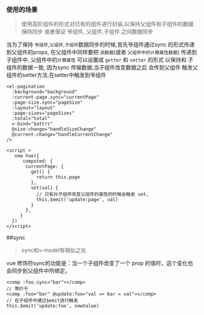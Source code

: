 ### 使用的场景
> 使用高阶组件的形式对已有的组件进行封装,以保持父组件和子组件的数据保持同步
> 或者保证 爷组件, 父组件,子组件 之间数据同步
>
当为了保持 `爷组件`,`父组件`,`子组件`数据同步的时候,首先爷组件通过sync 的形式传递
到父组件的props, 在父组件中同样要把 `该数据`(或者 `父组件中的计算属性数据`) 传递到子组件中,
父组件中的`计算属性` 可以设置成 `getter` 和 `setter` 的形式 以保持和 子组件的数据一致, 因为sync
传输数据,当子组件改变数据之后 会传到父组件 触发父组件的setter方法,在setter中触发到爷组件
```vue
<el-pagination
  :background="background"
  :current-page.sync="currentPage"
  :page-size.sync="pageSize"
  :layout="layout"
  :page-sizes="pageSizes"
  :total="total"
  v-bind="$attrs"
  @size-change="handleSizeChange"
  @current-change="handleCurrentChange"
/>

<script > 
   new Vue({
      computed: {
       currentPage: {
         get() {
           return this.page
         },
         set(val) {
           // 只有孙子组件改变父组件的属性的时候会触发 set,
           this.$emit('update:page', val)
         }
       },
     }
  })
</script>

```

##sync
> sync和v-model有相似之处

vue 修饰符sync的功能是：当一个子组件改变了一个 prop 的值时，这个变化也会同步到父组件中所绑定。
```vue
<comp :foo.sync="bar"></comp>
// 等价于 
<comp :foo="bar" @update:foo="val => bar = val"></comp>
// 在子组件中通过$emit进行触发
this.$emit('update:foo', newValue)

```


